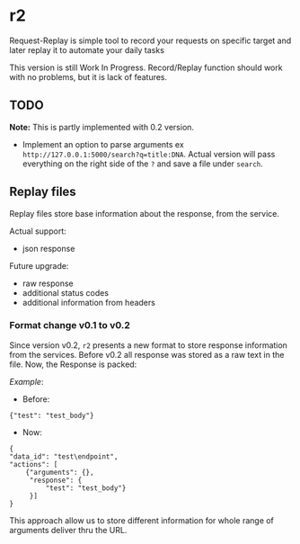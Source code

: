 # r2
Request-Replay is simple tool to record your requests on specific target and later replay it to automate your daily tasks

This version is still Work In Progress. Record/Replay function should work with no problems, but it is lack of features. 

## TODO
__Note:__ This is partly implemented with 0.2 version.

- Implement an option to parse arguments ex `http://127.0.0.1:5000/search?q=title:DNA`. Actual version will pass 
everything on the right side of the `?` and save a file under `search`.


## Replay files
Replay files store base information about the response, from the service. 

Actual support:
- json response 

Future upgrade:
- raw response
- additional status codes
- additional information from headers

### Format change v0.1 to v0.2
Since version v0.2, `r2` presents a new format to store response information from the services. 
Before v0.2 all response was stored as a raw text in the file. Now, the Response is packed: 

_Example_:
- Before: 
```
{"test": "test_body"}
```

- Now:
```
{
"data_id": "test\endpoint", 
"actions": [
    {"arguments": {}, 
     "response": {
         "test": "test_body"}
     }]
}
```

This approach allow us to store different information for whole range of arguments deliver thru the URL.
